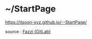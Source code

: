 # ~/StartPage

https://itsoon-xyz.github.io/--StartPage/
 
source : [Fazzi (GitLab)](https://gitlab.com/fazzi/startpage)
